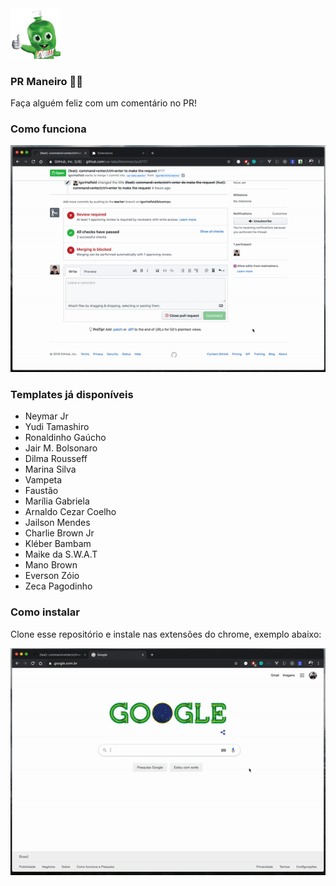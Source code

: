 <img style="" src="icon.png" width="80" />

### PR Maneiro 👍🏻

Faça alguém feliz com um comentário no PR!

### Como funciona

![demo 1](assets/demo-1.gif)

### Templates já disponíveis

- Neymar Jr
- Yudi Tamashiro
- Ronaldinho Gaúcho
- Jair M. Bolsonaro
- Dilma Rousseff
- Marina Silva
- Vampeta
- Faustão
- Marília Gabriela
- Arnaldo Cezar Coelho
- Jailson Mendes
- Charlie Brown Jr
- Kléber Bambam
- Maike da S.W.A.T
- Mano Brown
- Everson Zóio
- Zeca Pagodinho

### Como instalar

Clone esse repositório e instale nas extensões do chrome, exemplo abaixo:

![demo 2](assets/demo-2.gif)
